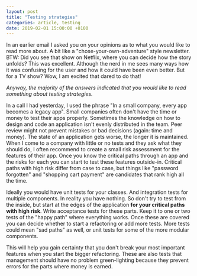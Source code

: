 ```yaml
---
layout: post
title: "Testing strategies"
categories: article, testing
date: 2019-02-01 15:00:00 +0100
---
```


In an earlier email I asked you on your opinions as to what you would like to read more about. A bit like a "chose-your-own-adventure" style newsletter. BTW: Did you see that show on Netflix, where you can decide how the story unfolds? This was excellent.
Although the nerd in me sees many ways how it was confusing for the user and how it could have been even better. But for a TV show? Wow, I am excited that dared to do that!

_Anyway, the majority of the answers indicated that you would like to read something about testing strategies._
<!--more-->

In a call I had yesterday, I used the phrase "In a small company, every app becomes a legacy app". Small companies often don't have the time or money to test their apps properly. Sometimes the knowledge on how to design and code an application isn't evenly distributed in the team. Peer review might not prevent mistakes or bad decisions (again: time and money). The state of an application gets worse, the longer it is maintained.  
When I come to a company with little or no tests and they ask what they should do, I often recommend to create a small risk assessment for the features of their app. Once you know the critical paths through an app and the risks for each you can start to test these features outside-in.
Critical paths with high risk differ from case to case, but things like "password forgotten" and "shopping cart payment" are candidates that rank high all the time.

Ideally you would have unit tests for your classes. And integration tests for multiple components. In reality you have nothing. So don't try to test from the inside, but start at the edges of the application **for your critical paths with high risk**. Write acceptance tests for these parts. Keep it to one or two tests of the "happy path" where everything works. Once these are covered you can decide whether to start a refactoring or add more tests. More tests could mean "sad paths" as well, or unit tests for some of the more modular components.

This will help you gain certainty that you don't break your most important features when you start the bigger refactoring. These are also tests that management should have no problem green-lighting because they prevent errors for the parts where money is earned.
